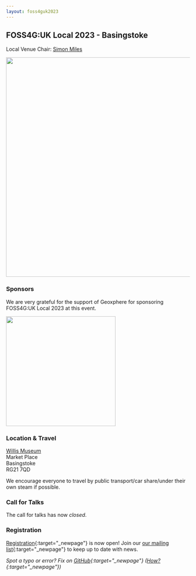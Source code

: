 ```yaml
---
layout: foss4guk2023
---
```


## FOSS4G:UK Local 2023 - Basingstoke

Local Venue Chair: [Simon Miles](mailto:Simon.Miles@geoxphere.com)

<img src="images/willis-museum.jpg" width="600" align="middle">

### Sponsors

We are very grateful for the support of Geoxphere for sponsoring FOSS4G:UK Local 2023 at this event. 

[<img src="images/geoxphere.png" width="300" align="middle">](https://www.geoxphere.com/)



### Location & Travel

[Willis Museum](https://www.openstreetmap.org/node/616858593#map=16/51.2625/-1.0876)<br>
Market Place<br>
Basingstoke<br>
RG21 7QD<br>

We encourage everyone to travel by public transport/car share/under their own steam if possible.


### Call for Talks

The call for talks has now *closed*.


### Registration

[Registration](https://www.eventbrite.co.uk/e/foss4g-uk-local-2023-tickets-663598610307){:target="_newpage"} is now open! Join our [our mailing list](https://lists.osgeo.org/mailman/listinfo/uk){:target="_newpage"} to keep up to date with news. 

*Spot a typo or error? Fix on [GitHub](https://github.com/osgeouk/website/blob/gh-pages/foss4guklocal2023/london.md){:target="_newpage"} ([How?](https://uk.osgeo.org/editing-on-github){:target="_newpage"})*
